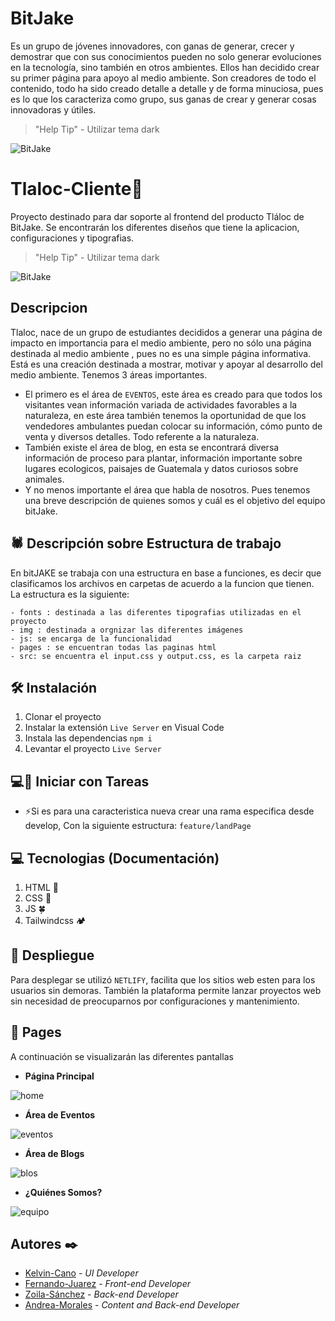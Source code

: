 # BitJake
Es un grupo de jóvenes innovadores, con ganas de generar, crecer y demostrar que con sus conocimientos  pueden no solo generar evoluciones en la tecnología, sino también en otros ambientes. 
Ellos han decidido crear su primer página para apoyo al medio ambiente. Son creadores de todo el contenido, todo ha sido creado detalle a detalle y de forma minuciosa, pues es lo que los caracteriza como grupo, sus ganas de crear y generar cosas innovadoras y útiles.
> "Help Tip" - Utilizar tema dark 

![BitJake](https://res.cloudinary.com/dzdoi1gfv/image/upload/v1656278263/logoMThem_b8lsk0.png)

# Tlaloc-Cliente🌳​ 

Proyecto destinado para dar soporte al frontend del producto Tláloc de BitJake.
Se encontrarán los diferentes diseños que tiene la aplicacion, configuraciones y tipografias.


> "Help Tip" - Utilizar tema dark 

![BitJake](https://res.cloudinary.com/dzdoi1gfv/image/upload/v1656278672/TlalocMThem_jrfeei.png)

## Descripcion
Tlaloc, nace de un grupo de estudiantes decididos a generar una página de impacto en importancia para el medio ambiente, pero no sólo una página destinada al medio ambiente , pues no es una simple página informativa. 
Está es una creación destinada a mostrar, motivar y apoyar al desarrollo del medio ambiente.
Tenemos 3 áreas importantes.
- El primero es el área de `EVENTOS`, este área es creado para que todos los visitantes vean información variada de actividades favorables a la naturaleza, en este área también tenemos la oportunidad de que los vendedores ambulantes puedan colocar su información, cómo punto de venta y diversos detalles. Todo referente a la naturaleza. 
- También existe el área de blog, en esta se encontrará diversa información de proceso para plantar, información importante sobre lugares ecologicos, paisajes de Guatemala y datos curiosos sobre animales. 
- Y no menos importante el área que habla de nosotros. Pues tenemos una breve descripción de quienes somos y cuál es el objetivo del equipo bitJake.

## ​🕷️​​ Descripción sobre Estructura de trabajo
En bitJAKE se trabaja con una estructura en base a funciones, es decir que clasificamos los archivos en carpetas de acuerdo a la funcion que tienen. La estructura es la siguiente:

```
- fonts : destinada a las diferentes tipografias utilizadas en el proyecto
- img : destinada a orgnizar las diferentes imágenes
- js: se encarga de la funcionalidad
- pages : se encuentran todas las paginas html
- src: se encuentra el input.css y output.css, es la carpeta raiz

```

## 🛠 Instalación

1. Clonar el proyecto
2. Instalar la extensión  `Live Server` en Visual Code
3. Instala las dependencias
   `npm i`
4. Levantar el proyecto
   `Live Server`

## 💻​🔨​ Iniciar con Tareas
- ⚡Si es para una caracteristica nueva crear una rama especifica desde develop, Con la siguiente estructura:
    `feature/landPage `

## 💻​ Tecnologias (Documentación)
1.  HTML 🌳 
2.  CSS 🍁
3.  JS 🍀
4.  Tailwindcss ​🏕️​

## ​🦚​ Despliegue
Para desplegar se utilizó `NETLIFY`, facilita que los sitios web esten para los usuarios sin demoras.
También la plataforma permite lanzar proyectos web sin necesidad de preocuparnos por configuraciones y mantenimiento.


## ​👀​​ Pages
A continuación se visualizarán las diferentes pantallas 
* **Página Principal**

![home](https://res.cloudinary.com/dzdoi1gfv/image/upload/v1656274600/screencapture-tlaloc-netlify-app-2022-06-26-14_15_06_m1skrr.png)

* **Área de Eventos**

![eventos](https://res.cloudinary.com/dzdoi1gfv/image/upload/v1656277899/screencapture-tlaloc-netlify-app-pages-eventos-2022-06-26-15_11_19_qmcx9p.png)

* **Área de Blogs**

![blos](https://res.cloudinary.com/dzdoi1gfv/image/upload/v1656274604/screencapture-tlaloc-netlify-app-pages-blog-2022-06-26-14_15_28_fjkl34.png)

* **¿Quiénes Somos?**

![equipo](https://res.cloudinary.com/dzdoi1gfv/image/upload/v1656274600/screencapture-tlaloc-netlify-app-pages-aboutus-2022-06-26-14_15_56_p6obpx.png)


## Autores ✒️
* [Kelvin-Cano](https://github.com/Allecan) - *UI Developer*
* [Fernando-Juarez](https://github.com/Rafterminador) - *Front-end Developer* 
* [Zoila-Sánchez](https://github.com/ZoilaSanchez) - *Back-end Developer*
* [Andrea-Morales](https://github.com/AGMH16) - *Content and Back-end Developer*